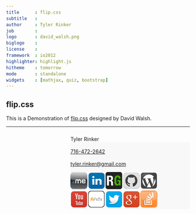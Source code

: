 ```yaml
---
title      : flip.css
subtitle   : 
author     : Tyler Rinker
job        : 
logo       : david_walsh.png
biglogo    : 
license    : 
framework  : io2012
highlighter: highlight.js
hitheme    : tomorrow
mode       : standalone
widgets    : [mathjax, quiz, bootstrap]
---
```




## flip.css

This is a Demonstration of [flip.css](http://davidwalsh.name/css-flip) designed by David Walsh.

---

<div class="flip-container" ontouchstart="this.classList.toggle('hover');" style="margin-top:5%; margin-left:35%;">
   <div class="flipper">
   <div class="front">
   <span class="name2">Tyler Rinker</span>
   </div>
   <div class="back" style="background:#f8f8f8;">
   <div class="back-logo"></div>
   <div class="back-title"><br><a href="tel:716-472-2642" target="_blank">716-472-2642</a><br><br><a href="mailto:tyler.rinker@gmail.com" target="_blank">tyler.rinker@gmail.com</a></div>
				<p><a target="_blank" href="http://about.me/tylerrinker"><img src="https://github.com/trinker/cv/raw/master/icons/aboutme.png" alt="" /></a><a target="_blank" href="http://www.linkedin.com/pub/tyler-rinker/39/36b/1a0"><img src="https://github.com/trinker/cv/raw/master/icons/linkedin.png" alt="" /></a><a target="_blank" href="https://www.researchgate.net/profile/Tyler_Rinker"><img src="https://github.com/trinker/cv/raw/master/icons/researchgate.png" alt="" /></a><a target="_blank" href="https://github.com/trinker"><img src="https://github.com/trinker/cv/raw/master/icons/github_2.png" alt="" /></a><a target="_blank" href="http://trinkerrstuff.wordpress.com/"><img src="https://github.com/trinker/cv/raw/master/icons/wordpress.png" alt="" /></a><br>
				<a target="_blank" href="http://www.youtube.com/channel/UCOuzoXJpWWOFop7_nlJ5-hw/videos"><img src="https://github.com/trinker/cv/raw/master/icons/youtube.png" alt="" /></a
				<a target="_blank" href="http://rpubs.com/trinker"><img src="https://github.com/trinker/cv/raw/master/icons/rpubs.png" alt="" /></a><a target="_blank" href="https://twitter.com/tylerrinker"><img src="https://github.com/trinker/cv/raw/master/icons/twitter.png" alt="" /></a><a target="_blank" href="https://plus.google.com/u/0/107881588921166122909/posts"><img src="https://github.com/trinker/cv/raw/master/icons/google_plus.png" alt="" /></a><a target="_blank" href="http://stackoverflow.com/users/1000343/tyler-rinker"><img src="https://github.com/trinker/cv/raw/master/icons/stackoverflow.png" alt="" /></a>
			</div>
		</div>
	</div>
	<br /><br />
